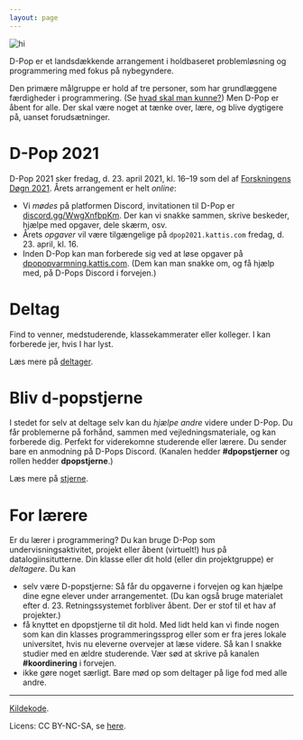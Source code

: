 ```yaml
---
layout: page
---
```


<img src="static/media/img/dpop-large.png" alt="hi" class="inline"/>

D-Pop er et landsdækkende arrangement i holdbaseret problemløsning og programmering med fokus på nybegyndere.


Den primære målgruppe er hold af tre personer, som har grundlæggene færdigheder i programmering.
(Se [hvad skal man kunne?](deltager/#hvad-skal-man-kunne))
Men D-Pop er åbent for alle.
Der skal være noget at tænke over, lære, og blive dygtigere på, uanset forudsætninger.

# D-Pop 2021

D-Pop 2021 sker fredag, d. 23. april 2021, kl. 16–19 som del af [Forskningens Døgn 2021](https://forsk.dk).
Årets arrangement er helt _online_:

* Vi _mødes_ på platformen Discord, invitationen til D-Pop er [discord.gg/WwgXnfbpKm](https://discord.gg/WwgXnfbpKm).
  Der kan vi snakke sammen, skrive beskeder, hjælpe med opgaver, dele skærm, osv.
* Årets _opgaver_ vil være tilgængelige på `dpop2021.kattis.com` fredag, d. 23. april, kl. 16.
* Inden D-Pop kan man forberede sig ved at løse opgaver på [dpopopvarmning.kattis.com](https://dpopopvarmning.kattis.com).
  (Dem kan man snakke om, og få hjælp med, på D-Pops Discord i forvejen.)

# Deltag

Find to venner, medstuderende, klassekammerater eller kolleger.
I kan forberede jer, hvis I har lyst.

Læs mere på [deltager](/deltager/).

# Bliv d-popstjerne

I stedet for selv at deltage selv kan du _hjælpe andre_ videre under D-Pop.
Du får problemerne på forhånd, sammen med vejledningsmateriale, og kan forberede dig.
Perfekt for viderekomne studerende eller lærere.
Du sender bare en anmodning på D-Pops Discord.
(Kanalen hedder **#dpopstjerner** og rollen hedder **dpopstjerne**.) 

Læs mere på [stjerne](/stjerne/).

# For lærere

Er du lærer i programmering?
Du kan bruge D-Pop som undervisningsaktivitet, projekt eller åbent (virtuelt!) hus på datalogiinsitutterne.
Din klasse eller dit hold (eller din projektgruppe) er _deltagere_.
Du kan 
* selv være D-popstjerne: Så får du opgaverne i forvejen og kan hjælpe dine egne elever under arrangementet. (Du kan også bruge materialet efter d. 23. Retningssystemet forbliver åbent. Der er stof til et hav af projekter.)
* få knyttet en dpopstjerne til dit hold. Med lidt held kan vi finde nogen som kan din klasses programmeringssprog eller som er fra jeres lokale universitet, hvis nu eleverne overvejer at læse videre. Så kan I snakke studier med en ældre studerende. Vær sød at skrive på kanalen **#koordinering** i forvejen.
* ikke gøre noget særligt. Bare mød op som deltager på lige fod med alle andre.

---

<div class="small center">
<p><a href="https://github.com/d-pop/d-pop.github.io">Kildekode</a>.</p>
<p>Licens: CC BY-NC-SA, se <a href="/license">here</a>.</p>
</div>
